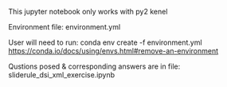 This jupyter notebook only works with py2 kenel

Environment file: environment.yml

User will need to run: conda env create -f environment.yml
https://conda.io/docs/using/envs.html#remove-an-environment

Qustions posed & corresponding answers are in file: 
sliderule_dsi_xml_exercise.ipynb